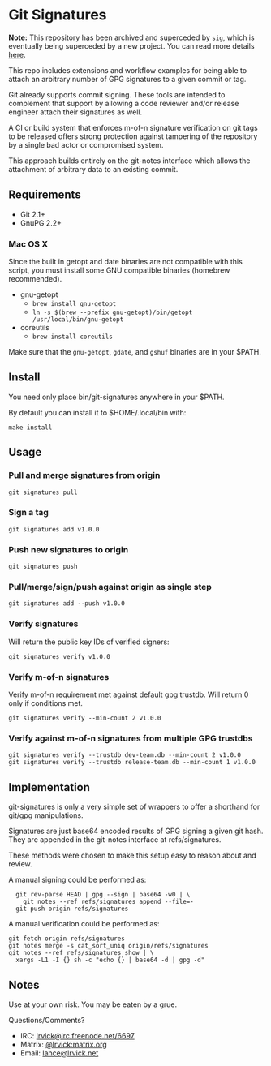 # Git Signatures #

**Note:** This repository has been archived and superceded by `sig`, which is
eventually being superceded by a new project. You can read more details
[here](https://gist.github.com/lrvick/d4b87c600cc074dfcd00a01ee6275420).

This repo includes extensions and workflow examples for being able to attach
an arbitrary number of GPG signatures to a given commit or tag.

Git already supports commit signing. These tools are intended to complement
that support by allowing a code reviewer and/or release engineer attach
their signatures as well.

A CI or build system that enforces m-of-n signature verification on git tags
to be released offers strong protection against tampering of the repository
by a single bad actor or compromised system.

This approach builds entirely on the git-notes interface which allows the
attachment of arbitrary data to an existing commit.

## Requirements ##

  * Git 2.1+
  * GnuPG 2.2+

### Mac OS X ###

Since the built in getopt and date binaries are not compatible with this script, you must install some GNU compatible binaries (homebrew recommended).

  * gnu-getopt
    * `brew install gnu-getopt`
    * `ln -s $(brew --prefix gnu-getopt)/bin/getopt /usr/local/bin/gnu-getopt`
  * coreutils
    * `brew install coreutils`

Make sure that the `gnu-getopt`, `gdate`, and `gshuf` binaries are in your $PATH.

## Install ##

You need only place bin/git-signatures anywhere in your $PATH.

By default you can install it to $HOME/.local/bin with:

```
make install
```

## Usage ##

### Pull and merge signatures from origin

```
git signatures pull
```

### Sign a tag

```
git signatures add v1.0.0
```

### Push new signatures to origin

```
git signatures push
```

### Pull/merge/sign/push against origin as single step

```
git signatures add --push v1.0.0
```

### Verify signatures

Will return the public key IDs of verified signers:

```
git signatures verify v1.0.0
```

### Verify m-of-n signatures

Verify m-of-n requirement met against default gpg trustdb.
Will return 0 only if conditions met.

```
git signatures verify --min-count 2 v1.0.0
```


### Verify against m-of-n signatures from multiple GPG trustdbs

```
git signatures verify --trustdb dev-team.db --min-count 2 v1.0.0
git signatures verify --trustdb release-team.db --min-count 1 v1.0.0
```

## Implementation ##

git-signatures is only a very simple set of wrappers to offer a shorthand
for git/gpg manipulations.

Signatures are just base64 encoded results of GPG signing a given git hash.
They are appended in the git-notes interface at refs/signatures.

These methods were chosen to make this setup easy to reason about and review.

A manual signing could be performed as:

```
  git rev-parse HEAD | gpg --sign | base64 -w0 | \
    git notes --ref refs/signatures append --file=-
  git push origin refs/signatures
```

A manual verification could be performed as:

```
git fetch origin refs/signatures
git notes merge -s cat_sort_uniq origin/refs/signatures
git notes --ref refs/signatures show | \
  xargs -L1 -I {} sh -c "echo {} | base64 -d | gpg -d"
```

## Notes ##

  Use at your own risk. You may be eaten by a grue.

  Questions/Comments?

  - IRC: [lrvick@irc.freenode.net/6697]()
  - Matrix: [@lrvick:matrix.org]()
  - Email: [lance@lrvick.net](mailto://lance@lrvick.net)
